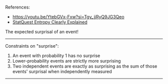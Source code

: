 References: 
- https://youtu.be/YtebGVx-Fxw?si=Tgy_jjRyQ9JG3Qeo
- [StatQuest Entropy Clearly Explained](https://www.youtube.com/watch?v=YtebGVx-Fxw&t=1s)

The expected surprisal of an event!


----
Constraints on "surprise":
1. An event with probability 1 has no surprise
2. Lower-probability events are strictly more surprising
3. Two independent events are exactly as surprising as the sum of those events' surprisal when independently measured
----
